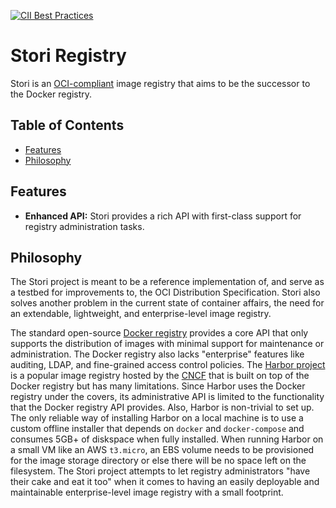[![CII Best Practices](https://bestpractices.coreinfrastructure.org/projects/2374/badge)](https://bestpractices.coreinfrastructure.org/projects/2374)

# Stori Registry

Stori is an [OCI-compliant][distribution-spec] image registry that aims to be the successor to the Docker registry.

## Table of Contents
- [Features](#features)
- [Philosophy](#philosophy)

## Features
- __Enhanced API:__ Stori provides a rich API with first-class support for registry administration tasks.

## Philosophy
The Stori project is meant to be a reference implementation of, and serve as a testbed for improvements to, the OCI Distribution Specification.
Stori also solves another problem in the current state of container affairs, the need for an extendable, lightweight, and enterprise-level image registry.

The standard open-source [Docker registry][docker-distribution] provides a core API that only supports the distribution of images with minimal support for maintenance or administration.
The Docker registry also lacks "enterprise" features like auditing, LDAP, and fine-grained access control policies.
The [Harbor project][harbor] is a popular image registry hosted by the [CNCF][cncf] that is built on top of the Docker registry but has many limitations.
Since Harbor uses the Docker registry under the covers, its administrative API is limited to the functionality that the Docker registry API provides.
Also, Harbor is non-trivial to set up.
The only reliable way of installing Harbor on a local machine is to use a custom offline installer that depends on `docker` and `docker-compose` and consumes 5GB+ of diskspace when fully installed.
When running Harbor on a small VM like an AWS `t3.micro`, an EBS volume needs to be provisioned for the image storage directory or else there will be no space left on the filesystem.
The Stori project attempts to let registry administrators "have their cake and eat it too" when it comes to having an easily deployable and maintainable enterprise-level image registry with a small footprint.

[distribution-spec]: https://github.com/opencontainers/distribution-spec
[harbor]: https://github.com/goharbor/harbor
[docker-distribution]: https://github.com/docker/distribution
[cncf]: https://www.cncf.io
